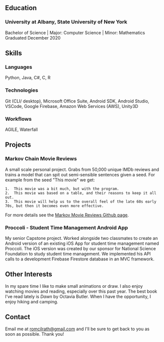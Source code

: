 ## Education

### University at Albany, State University of New York

Bachelor of Science | Major: Computer Science | Minor: Mathematics <br>
Graduated December 2020


## Skills

### Languages

Python, Java, C#, C, R

### Technologies

Git (CLI/ desktop), Microsoft Office Suite, Android SDK, Android Studio, VSCode, Google Firebase, Amazon Web Services (AWS), Unity3D

### Workflows

AGILE, Waterfall


## Projects

### Markov Chain Movie Reviews 

A small scale personal project. Grabs from 50,000 unique IMDb reviews and trains a model that can spit out semi-sensible sentences given a seed. For example from the seed "This movie" we get:

	1.  This movie was a bit much, but with the program.
	2.  This movie was based on a table, and their reasons to keep it all out.
	3.  This movie will help us to the overall feel of the late 60s early 70s, but then it becomes even more effective.

For more details see the [Markov Movie Reviews Github page](https://github.com/romcilrath/MarkovMovieReviews).


### Proccoli - Student Time Management Android App

My senior Capstone project. Worked alongside two classmates to create an Android version of an existing iOS App for student time management named Proccoli. The iOS version was created by our sponsor for National Science Foundation to study student time management. We implemented his API calls to a development Firebase Firestore database in an MVC framework.


## Other Interests

In my spare time I like to make small animations or draw. I also enjoy watching movies and reading, especially over this past year. The best book I've read lately is *Dawn* by Octavia Butler. When I have the opportunity, I enjoy hiking and camping.


## Contact

Email me at [romcilrath@gmail.com](mailto:romcilrath@gmail.com) and I'll be sure to get back to you as soon as possible. Thank you!
